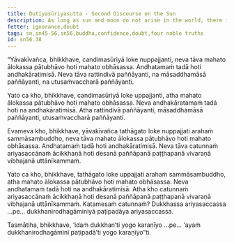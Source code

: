```yaml
---
title: Dutiyasūriyasutta - Second Discourse on the Sun
description: As long as sun and moon do not arise in the world, there is complete darkness. Similarly, as long as the Buddha has not arisen in the world, there is complete darkness, dense darkness.
fetter: ignorance,doubt
tags: sn,sn45-56,sn56,buddha,confidence,doubt,four noble truths
id: sn56.38
---
```


“Yāvakīvañca, bhikkhave, candimasūriyā loke nuppajjanti, neva tāva mahato ālokassa pātubhāvo hoti mahato obhāsassa. Andhatamaṁ tadā hoti andhakāratimisā. Neva tāva rattindivā paññāyanti, na māsaddhamāsā paññāyanti, na utusaṁvaccharā paññāyanti.

Yato ca kho, bhikkhave, candimasūriyā loke uppajjanti, atha mahato ālokassa pātubhāvo hoti mahato obhāsassa. Neva andhakāratamaṁ tadā hoti na andhakāratimisā. Atha rattindivā paññāyanti, māsaddhamāsā paññāyanti, utusaṁvaccharā paññāyanti.

Evameva kho, bhikkhave, yāvakīvañca tathāgato loke nuppajjati arahaṁ sammāsambuddho, neva tāva mahato ālokassa pātubhāvo hoti mahato obhāsassa. Andhatamaṁ tadā hoti andhakāratimisā. Neva tāva catunnaṁ ariyasaccānaṁ ācikkhaṇā hoti desanā paññāpanā paṭṭhapanā vivaraṇā vibhajanā uttānīkammaṁ.

Yato ca kho, bhikkhave, tathāgato loke uppajjati arahaṁ sammāsambuddho, atha mahato ālokassa pātubhāvo hoti mahato obhāsassa. Neva andhatamaṁ tadā hoti na andhakāratimisā. Atha kho catunnaṁ ariyasaccānaṁ ācikkhaṇā hoti desanā paññāpanā paṭṭhapanā vivaraṇā vibhajanā uttānīkammaṁ. Katamesaṁ catunnaṁ? Dukkhassa ariyasaccassa …pe… dukkhanirodhagāminiyā paṭipadāya ariyasaccassa.

Tasmātiha, bhikkhave, ‘idaṁ dukkhan’ti yogo karaṇīyo …pe… ‘ayaṁ dukkhanirodhagāminī paṭipadā’ti yogo karaṇīyo”ti.